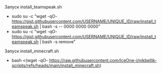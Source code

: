 Запуск install_teamspeak.sh
- sudo su -c "wget -qO- https://gist.githubusercontent.com/USERNAME/UNIQUE_ID/raw/install_teamspeak.sh | bash -s -- 0000 0000 0000"
- sudo su -c "wget -qO- https://gist.githubusercontent.com/USERNAME/UNIQUE_ID/raw/install_teamspeak.sh | bash -s remove"

Запуск install_minecraft.sh
- bash <(wget -qO- https://raw.githubusercontent.com/IceOne-i/nikbellik-scripts/refs/heads/main/install_minecraft.sh)

